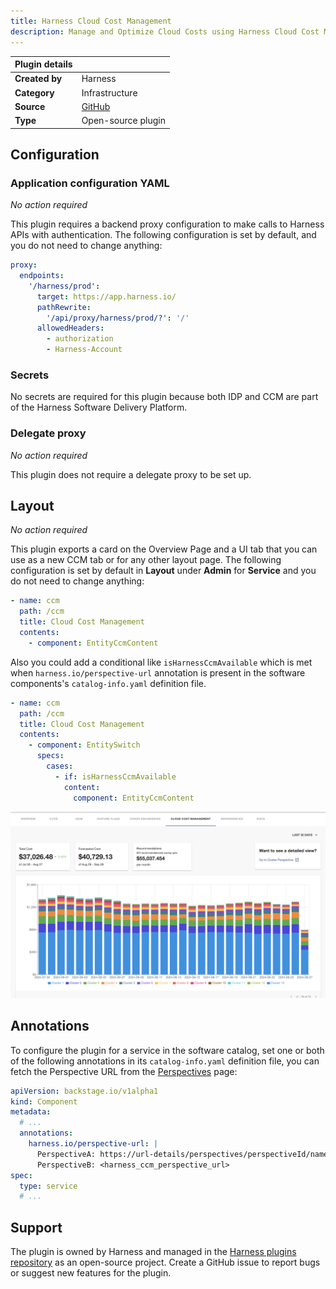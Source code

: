 ```yaml
---
title: Harness Cloud Cost Management
description: Manage and Optimize Cloud Costs using Harness Cloud Cost Management
---
```


| Plugin details |                                                        |
| -------------- | ------------------------------------------------------ |
| **Created by** | Harness                                                |
| **Category**   | Infrastructure                                         |
| **Source**     | [GitHub](https://github.com/harness/backstage-plugins) |
| **Type**       | Open-source plugin                                     |

## Configuration

### Application configuration YAML

_No action required_

This plugin requires a backend proxy configuration to make calls to Harness APIs with authentication. The following configuration is set by default, and you do not need to change anything:

```YAML
proxy:
  endpoints:
    '/harness/prod':
      target: https://app.harness.io/
      pathRewrite:
        '/api/proxy/harness/prod/?': '/'
      allowedHeaders:
        - authorization
        - Harness-Account
```

### Secrets

No secrets are required for this plugin because both IDP and CCM are part of the Harness Software Delivery Platform.

### Delegate proxy

_No action required_

This plugin does not require a delegate proxy to be set up.

## Layout

_No action required_

This plugin exports a card on the Overview Page and a UI tab that you can use as a new CCM tab or for any other layout page. The following configuration is set by default in **Layout** under **Admin** for **Service** and you do not need to change anything:

```YAML
- name: ccm
  path: /ccm
  title: Cloud Cost Management
  contents:
    - component: EntityCcmContent
```

Also you could add a conditional like `isHarnessCcmAvailable` which is met when `harness.io/perspective-url` annotation is present in the software components's `catalog-info.yaml` definition file.

```YAML
- name: ccm
  path: /ccm
  title: Cloud Cost Management
  contents:
    - component: EntitySwitch
      specs:
        cases:
          - if: isHarnessCcmAvailable
            content:
              component: EntityCcmContent
```

![](./static/harness-ccm-backstage-plugin-screenshot.png)


## Annotations

To configure the plugin for a service in the software catalog, set one or both of the following annotations in its `catalog-info.yaml` definition file, you can fetch the Perspective URL from the [Perspectives](https://developer.harness.io/docs/cloud-cost-management/use-ccm-cost-reporting/ccm-perspectives/create-cost-perspectives#perspectives) page:

```YAML
apiVersion: backstage.io/v1alpha1
kind: Component
metadata:
  # ...
  annotations:
    harness.io/perspective-url: |
      PerspectiveA: https://url-details/perspectives/perspectiveId/name/perspectiveName
      PerspectiveB: <harness_ccm_perspective_url>
spec:
  type: service
  # ...
```

## Support

The plugin is owned by Harness and managed in the [Harness plugins repository](https://github.com/harness/backstage-plugins) as an open-source project. Create a GitHub issue to report bugs or suggest new features for the plugin.
